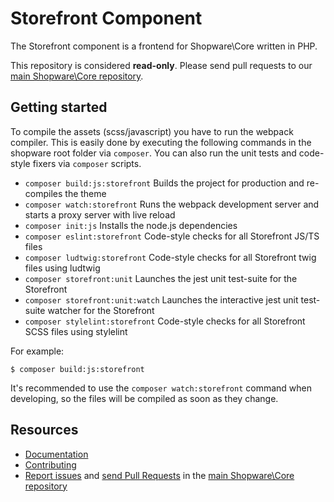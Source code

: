 Storefront Component
====================

The Storefront component is a frontend for Shopware\Core written in PHP. 

This repository is considered **read-only**. Please send pull requests
to our [main Shopware\Core repository](https://github.com/shopware/shopware).


Getting started
---------

To compile the assets (scss/javascript) you have to run the webpack compiler.
This is easily done by executing the following commands in the shopware root folder via `composer`.
You can also run the unit tests and code-style fixers via `composer` scripts.

- `composer build:js:storefront`      Builds the project for production and re-compiles the theme
- `composer watch:storefront`         Runs the webpack development server and starts a proxy server with live reload
- `composer init:js`                  Installs the node.js dependencies
- `composer eslint:storefront`        Code-style checks for all Storefront JS/TS files
- `composer ludtwig:storefront`       Code-style checks for all Storefront twig files using ludtwig
- `composer storefront:unit`          Launches the jest unit test-suite for the Storefront
- `composer storefront:unit:watch`    Launches the interactive jest unit test-suite watcher for the Storefront
- `composer stylelint:storefront`     Code-style checks for all Storefront SCSS files using stylelint

For example:
```
$ composer build:js:storefront
```

It's recommended to use the `composer watch:storefront` command when developing, so the files will be compiled as soon as they change.

Resources
---------

  * [Documentation](https://developer.shopware.com)
  * [Contributing](https://developer.shopware.com/docs/resources/guidelines/code/contribution.html)
  * [Report issues](https://github.com/shopware/shopware/issues) and
    [send Pull Requests](https://github.com/shopware/shopware/pulls)
    in the [main Shopware\Core repository](https://github.com/shopware/shopware)
